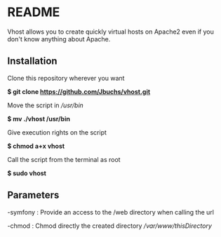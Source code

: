 # README #
Vhost allows you to create quickly virtual hosts on Apache2 even if you don't know anything about Apache.

Installation
------------

Clone this repository wherever you want

<b>$ git clone https://github.com/Jbuchs/vhost.git</b>

Move the script in <i>/usr/bin</i>

<b>$ mv ./vhost /usr/bin</b>

Give execution rights on the script

<b>$ chmod a+x vhost</b>

Call the script from the terminal as root

<b>$ sudo vhost</b>

Parameters
----------

-symfony :  Provide an access to the /web directory when calling the url

-chmod :    Chmod directly the created directory <i>/var/www/thisDirectory</i>
